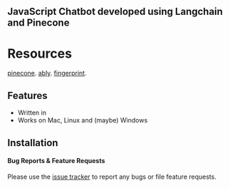 ## JavaScript Chatbot developed using Langchain and Pinecone

# Resources
[pinecone](https://www.pinecone.io).
[ably](https://ably.com).
[fingerprint](https://fingerprint.com).

## Features

- Written in 
- Works on Mac, Linux and (maybe) Windows


## Installation



#### Bug Reports & Feature Requests

Please use the [issue tracker](https://github.com/) to report any bugs or file feature requests.










